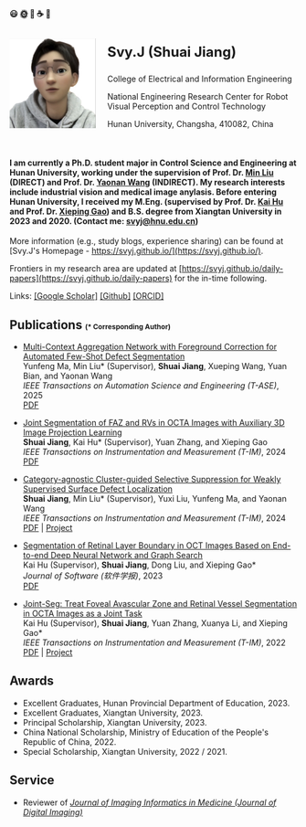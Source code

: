 **&#128515; &#127774; &#128107; &#9749; &#127934;** 


<div style="display: flex; align-items: center;">
    <img src="img/aijs.jpg" style="margin-right: 20px; width: 30%; height: 30%" />
    <div>
        <p style="font-size: 24px; font-weight: bold;">Svy.J (Shuai Jiang)</p>
        <p>College of Electrical and Information Engineering</p>
        <p>National Engineering Research Center for Robot Visual Perception and Control Technology</p>
        <p>Hunan University, Changsha, 410082, China </p>
    </div>
</div>


<br>


#### **I am currently a Ph.D. student major in Control Science and Engineering at Hunan University, working under the supervision of Prof. Dr. [Min Liu](http://eeit.hnu.edu.cn/info/1291/5218.htm) (DIRECT) and Prof. Dr. [Yaonan Wang](http://eeit.hnu.edu.cn/info/1277/4490.htm) (INDIRECT). My research interests include industrial vision and medical image anylasis. Before entering Hunan University, I received my M.Eng. (supervised by Prof. Dr. [Kai Hu](https://jwxy.xtu.edu.cn/info/1147/2508.htm) and Prof. Dr. [Xieping Gao](https://scholar.hunnu.edu.cn/gaoxieping/index.htm)) and B.S. degree from Xiangtan University in 2023 and 2020. (Contact me: svyj@hnu.edu.cn)**

More information (e.g., study blogs, experience sharing) can be found at [Svy.J's Homepage - https://svyj.github.io/](https://svyj.github.io/).

Frontiers in my research area are updated at [https://svyj.github.io/daily-papers](https://svyj.github.io/daily-papers) for the in-time following.

Links: [[Google Scholar]](https://scholar.google.com/citations?user=9yWuLtsAAAAJ)  [[Github]](https://github.com/SvyJ)  [[ORCID]](https://orcid.org/0000-0002-6579-0969)


## **Publications** <span style="font-size: 12px; font-weight: bold;">(* Corresponding Author)</span>
- [Multi-Context Aggregation Network with Foreground Correction for Automated Few-Shot Defect Segmentation](https://ieeexplore.ieee.org)<br>
  Yunfeng Ma, Min Liu* (Supervisor), **Shuai Jiang**, Xueping Wang, Yuan Bian, and Yaonan Wang<br>
  _IEEE Transactions on Automation Science and Engineering (T-ASE)_, 2025<br>
  [PDF](https://ieeexplore.ieee.org)

- [Joint Segmentation of FAZ and RVs in OCTA Images with Auxiliary 3D Image Projection Learning](https://ieeexplore.ieee.org)<br>
  **Shuai Jiang**, Kai Hu* (Supervisor), Yuan Zhang, and Xieping Gao<br>
  _IEEE Transactions on Instrumentation and Measurement (T-IM)_, 2024<br>
  [PDF](https://ieeexplore.ieee.org/document/10904426)

- [Category-agnostic Cluster-guided Selective Suppression for Weakly Supervised Surface Defect Localization](https://ieeexplore.ieee.org)<br>
  **Shuai Jiang**, Min Liu* (Supervisor), Yuxi Liu, Yunfeng Ma, and Yaonan Wang<br>
  _IEEE Transactions on Instrumentation and Measurement (T-IM)_, 2024<br>
  [PDF](https://doi.org/10.1109/TIM.2025.3547122) | [Project](https://svyj.github.io/CSS/)

- [Segmentation of Retinal Layer Boundary in OCT Images Based on End-to-end Deep Neural Network and Graph Search](https://www.jos.org.cn/jos/article/abstract/6895)<br>
  Kai Hu (Supervisor), **Shuai Jiang**, Dong Liu, and Xieping Gao*<br>
  _Journal of Software (软件学报)_, 2023<br>
  [PDF](https://www.jos.org.cn/jos/article/abstract/6895)

- [Joint-Seg: Treat Foveal Avascular Zone and Retinal Vessel Segmentation in OCTA Images as a Joint Task](https://ieeexplore.ieee.org/document/9837090)<br>
  Kai Hu (Supervisor), **Shuai Jiang**, Yuan Zhang, Xuanya Li, and Xieping Gao*<br>
  _IEEE Transactions on Instrumentation and Measurement (T-IM)_, 2022<br>
  [PDF](https://ieeexplore.ieee.org/document/9837090) | [Project](https://svyj.github.io/Joint-Seg/)

## **Awards**
- Excellent Graduates, Hunan Provincial Department of Education, 2023.
- Excellent Graduates, Xiangtan University, 2023.
- Principal Scholarship, Xiangtan University, 2023.
- China National Scholarship, Ministry of Education of the People's Republic of China, 2022.
- Special Scholarship, Xiangtan University, 2022 / 2021.

## **Service**
- Reviewer of [_Journal of Imaging Informatics in Medicine (Journal of Digital Imaging)_](https://link.springer.com/journal/10278)
